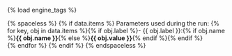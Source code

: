 {% load engine_tags %}

{% spaceless %}
{% if data.items %}
Parameters used during the run:
{% for key, obj in data.items %}{% if obj.label %}- {{ obj.label }}:{% if obj.name %}__{{ obj.name }}__{% else %}__{{ obj.value }}__{% endif %}{% endif %}   
{% endfor %}
{% endif %}
{% endspaceless %}
